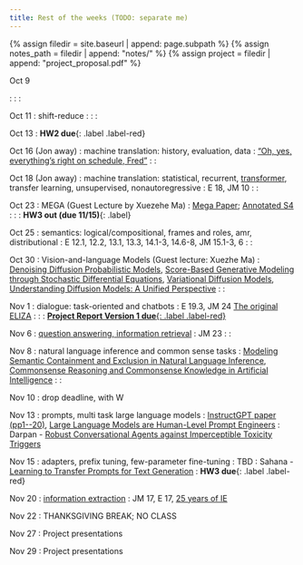 ```yaml
---
title: Rest of the weeks (TODO: separate me)
---
```



{% assign filedir = site.baseurl | append: page.subpath %} 
{% assign notes_path = filedir | append: "notes/" %} 
{% assign project = filedir | append: "project_proposal.pdf" %}

<!--  
Instructions:

INDENTATION COUNTS

Each day should be formatted exactly as follows

Date
: Lessons Covered
  : Reading List
    : In Class Presentations
: **Assignment/Announcement**{: .label}


To add a hyperlink for readings, do it as follows
  : [Example Paper](http://linktopaper.edu)

To make the hyperlink open in a new tab by default
  : [Example Paper](http://linktopaper.edu){:target=_"blank"}

The announcement can be made red for due dates as follows
: **Assignment Due**{: .label .label-red }

-->


Oct 9

: 
: 
    : 


Oct 11
: shift-reduce
:
: 
    :

Oct 13
: **HW2 due**{: .label .label-red}

Oct 16 (Jon away)
: machine translation: history, evaluation, data
  : [“Oh, yes, everything’s right on schedule, Fred”](https://www.cs.jhu.edu/~post/bitext/)
    : 
    : 
  
  
Oct 18 (Jon away)
: machine translation: statistical, recurrent, [transformer]({{site.baseurl}}assets/files/transmt.pdf), transfer learning,  unsupervised, nonautoregressive
  : E 18, JM 10
    : 
    : 
    
Oct 23
: MEGA (Guest Lecture by Xuezehe Ma)
  : [Mega Paper](https://arxiv.org/abs/2209.10655); [Annotated S4](https://srush.github.io/annotated-s4/)
    : 
    : 
: **HW3 out (due 11/15)**{: .label}    

Oct 25
: semantics: logical/compositional, frames and roles, amr, distributional
  : E 12.1, 12.2, 13.1, 13.3, 14.1-3, 14.6-8, JM 15.1-3, 6
    : 
    : 

Oct 30
: Vision-and-language Models (Guest lecture: Xuezhe Ma)
  : [Denoising Diffusion Probabilistic Models](https://arxiv.org/abs/2006.11239), [Score-Based Generative Modeling through Stochastic Differential Equations](https://arxiv.org/abs/2011.13456), [Variational Diffusion Models](https://arxiv.org/abs/2107.00630), [Understanding Diffusion Models: A Unified Perspective](https://arxiv.org/abs/2208.11970)
    : 
    : 


Nov 1
: dialogue: task-oriented and chatbots
: E 19.3, JM 24 [The original ELIZA](https://sites.google.com/view/elizagen-org/the-original-eliza)
    : 
    : 
: [**Project Report Version 1 due**{: .label .label-red}](({{project}}){:target="_blank"})


Nov 6
: [question answering, information retrieval](assets/files/irqa.pdf)
  : JM 23
    : 
    : 

Nov 8
: natural language inference and common sense tasks
  : [Modeling Semantic Containment and Exclusion in Natural Language Inference](https://aclanthology.org/C08-1066/), [Commonsense Reasoning and Commonsense Knowledge in Artificial Intelligence](https://cs.nyu.edu/~davise/papers/CommonsenseFinal.pdf)
    : 
    :
    
Nov 10
: drop deadline, with W

Nov 13
: prompts, multi task large language models
  :  [InstructGPT paper (pp1--20)](https://arxiv.org/abs/2203.02155), [Large Language Models are Human-Level Prompt Engineers](https://openreview.net/forum?id=92gvk82DE-)
    : Darpan - [Robust Conversational Agents against Imperceptible Toxicity Triggers](https://aclanthology.org/2022.naacl-main.204/)

Nov 15
: adapters, prefix tuning, few-parameter fine-tuning
  : TBD
    : Sahana - [Learning to Transfer Prompts for Text Generation](https://aclanthology.org/2022.naacl-main.257/)
: **HW3 due**{: .label .label-red}

Nov 20
: [information extraction](assets/files/ie.pdf)
  : JM 17, E 17, [25 years of IE](https://www.cambridge.org/core/journals/natural-language-engineering/article/twentyfive-years-of-information-extraction/0E5BB0D6AE906BB3C25037E2D74CA8F3/share/5ce1ad8430e190e282cc234c79c320c49906a7e2)

Nov 22
: THANKSGIVING BREAK; NO CLASS
  

Nov 27
: Project presentations
 

Nov 29
: Project presentations

